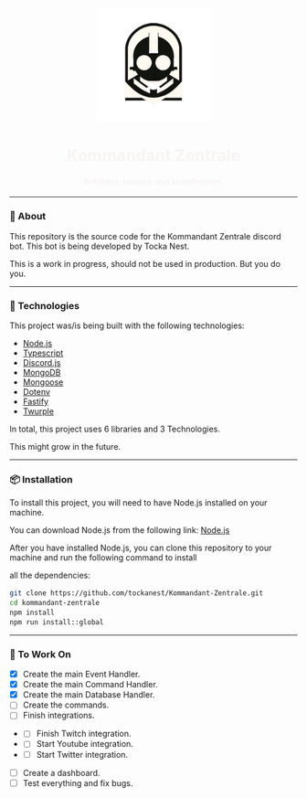 <div align="center">
  <img src="./public/images/profile/KommandantZentrale.png" alt="Tocka Nest Logo" style="height: 200px"/>
  <a href="https://www.tockanest.com" style="text-decoration: none; color: #F7F4F3">
      <h1>Kommandant Zentrale</h1>
      <h4>Befehlen, steuern und koordinieren.</h4>
  </a>
</div>

---

<h3 align="start">📖 About</h3>

This repository is the source code for the Kommandant Zentrale discord bot. This bot is being developed by Tocka Nest.

This is a work in progress, should not be used in production. But you do you.

---

<h3 align="start">🚀 Technologies</h3>

This project was/is being built with the following technologies:

- [Node.js](https://nodejs.org/en/)
- [Typescript](https://www.typescriptlang.org/)
- [Discord.js](https://discord.js.org/)
- [MongoDB](https://www.mongodb.com/)
- [Mongoose](https://mongoosejs.com/)
- [Dotenv](https://www.npmjs.com/package/dotenv)
- [Fastify](https://www.fastify.io/)
- [Twurple](https://twurple.js.org/)

In total, this project uses 6 libraries and 3 Technologies.

This might grow in the future.

---

<h3 align="start">📦 Installation</h3>

To install this project, you will need to have Node.js installed on your machine.

You can download Node.js from the following link: [Node.js](https://nodejs.org/en/)

After you have installed Node.js, you can clone this repository to your machine and run the following command to install

all the dependencies:

```bash
git clone https://github.com/tockanest/Kommandant-Zentrale.git
cd kommandant-zentrale
npm install
npm run install::global
```

---

<h3 align="start">🔨 To Work On</h3>

- [X] Create the main Event Handler.
- [X] Create the main Command Handler.
- [X] Create the main Database Handler.
- [ ] Create the commands.
- [ ] Finish integrations.
-
    - [ ] Finish Twitch integration.
-
    - [ ] Start Youtube integration.
-
    - [ ] Start Twitter integration.
- [ ] Create a dashboard.
- [ ] Test everything and fix bugs.
